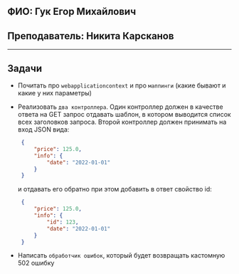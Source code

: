 ## ФИО: Гук Егор Михайлович
## Преподаватель: Никита Карсканов

---

## Задачи

-  Почитать про `webapplicationcontext` и про `маппинги` (какие бывают и какие у них параметры)
-  Реализовать `два контроллера`. Один контроллер должен в качестве ответа на GET запрос отдавать шаблон, в котором выводится список всех заголовков запроса. Второй контроллер должен принимать на вход JSON вида:
   ```JSON
    {
        "price": 125.0,
        "info": {
            "date": "2022-01-01"
        } 
    }
   ```
   
   и отдавать его обратно при этом добавить в ответ свойство id:

   ```JSON
    {
        "price": 125.0,
        "info": {
            "id": 123,
            "date": "2022-01-01"
        } 
    }
   ```
-  Написать `обработчик ошибок`, который будет возвращать кастомную 502 ошибку